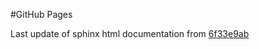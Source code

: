 #GitHub Pages

Last update of sphinx html documentation from [6f33e9ab](https://github.com/uibcdf/molsysmt/tree/6f33e9abf4fcd61abecc33a946be3481decca5fb)
